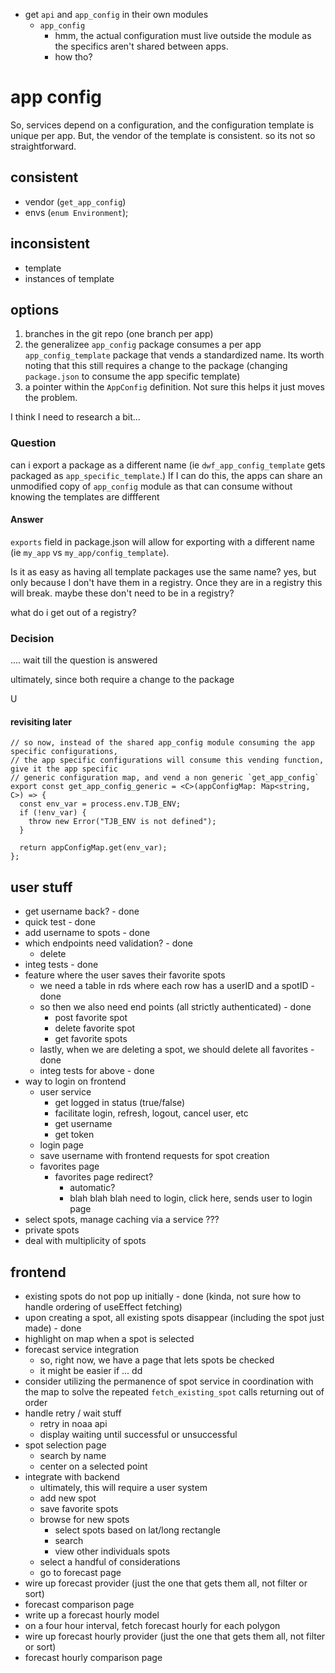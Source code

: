 * get `api` and `app_config` in their own modules
  * `app_config`
    * hmm, the actual configuration must live outside the module as the specifics aren't shared between apps.
    * how tho?


# app config
So, services depend on a configuration, and the configuration template is unique per app. But, the vendor of the template is consistent. so its not so straightforward.

## consistent
* vendor (`get_app_config`)
* envs (`enum Environment`);

## inconsistent
* template
* instances of template

## options
1. branches in the git repo (one branch per app)
2. the generalizee `app_config` package consumes a per app `app_config_template` package that vends a standardized name.
Its worth noting that this still requires a change to the package (changing `package.json` to consume the app specific template)
3. a pointer within the `AppConfig` definition.  Not sure this helps it just moves the problem.

I think I need to research a bit...
### Question
can i export a package as a different name (ie `dwf_app_config_template` gets packaged as `app_specific_template`.) If I can do this, the apps can share an unmodified
copy of `app_config` module as that can consume without knowing the templates are diffferent

#### Answer
`exports` field in package.json will allow for exporting with a different name (ie `my_app` vs `my_app/config_template`).

Is it as easy as having all template packages use the same name? yes, but only because I don't have them in a registry. Once they are in a registry this will break.
maybe these don't need to be in a registry?

what do i get out of a registry?


### Decision
.... wait till the question is answered

ultimately, since both require a change to the package

U

#### revisiting later
```
// so now, instead of the shared app_config module consuming the app specific configurations,
// the app specific configurations will consume this vending function, give it the app specific
// generic configuration map, and vend a non generic `get_app_config`
export const get_app_config_generic = <C>(appConfigMap: Map<string, C>) => {
  const env_var = process.env.TJB_ENV;
  if (!env_var) {
    throw new Error("TJB_ENV is not defined");
  }

  return appConfigMap.get(env_var);
};
```



## user stuff
* get username back? - done
* quick test - done
* add username to spots - done
* which endpoints need validation? - done
  * delete
* integ tests - done 
* feature where the user saves their favorite spots
  * we need a table in rds where each row has a userID and a spotID - done
  * so then we also need end points (all strictly authenticated) - done
    * post favorite spot
    * delete favorite spot
    * get favorite spots
  * lastly, when we are deleting a spot, we should delete all favorites - done
  * integ tests for above - done
* way to login on frontend
  * user service
    * get logged in status (true/false)
    * facilitate login, refresh, logout, cancel user, etc
    * get username
    * get token
  * login page
  * save username with frontend requests for spot creation
  * favorites page
    * favorites page redirect?
      * automatic?
      * blah blah blah need to login, click here, sends user to login page
* select spots, manage caching via a service ???
* private spots
* deal with multiplicity of spots


## frontend
* existing spots do not pop up initially - done (kinda, not sure how to handle ordering of useEffect fetching)
* upon creating a spot, all existing spots disappear (including the spot just made) - done
* highlight on map when a spot is selected
* forecast service integration
  * so, right now, we have a page that lets spots be checked
  * it might be easier if ... dd
* consider utilizing the permanence of spot service in coordination with the map to solve the repeated `fetch_existing_spot` calls returning out of order
* handle retry / wait stuff
  * retry in noaa api
  * display waiting until successful or unsuccessful
* spot selection page
  * search by name
  * center on a selected point
* integrate with backend
  * ultimately, this will require a user system
  * add new spot
  * save favorite spots
  * browse for new spots
    * select spots based on lat/long rectangle
    * search
    * view other individuals spots
  * select a handful of considerations
  * go to forecast page
* wire up forecast provider (just the one that gets them all, not filter or sort)
* forecast comparison page
* write up a forecast hourly model
* on a four hour interval, fetch forecast hourly for each polygon
* wire up forecast hourly provider (just the one that gets them all, not filter or sort)
* forecast hourly comparison page
